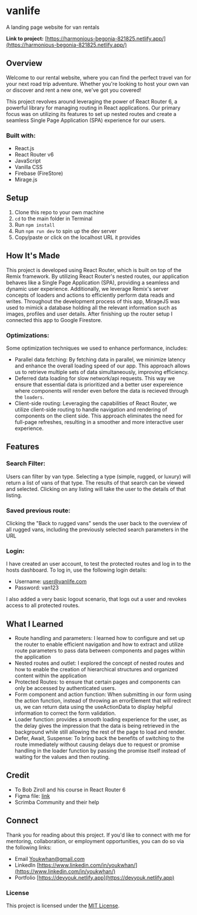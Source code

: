 # vanlife
A landing page website for van rentals

**Link to project:** [https://harmonious-begonia-821825.netlify.app/](https://harmonious-begonia-821825.netlify.app/)

## Overview
Welcome to our rental website, where you can find the perfect travel van for your next road trip adventure. Whether you're looking to host your own van or discover and rent a new one, we've got you covered!

This project revolves around leveraging the power of React Router 6, a powerful library for managing routing in React applications. Our primary focus was on utilizing its features to set up nested routes and create a seamless Single Page Application (SPA) experience for our users.

### Built with: 
- React.js
- React Router v6
- JavaScript
- Vanilla CSS
- Firebase (FireStore)
- Mirage.js

## Setup
1. Clone this repo to your own machine
2. `cd` to the main folder in Terminal
3. Run `npm install`
4. Run `npm run dev` to spin up the dev server
5. Copy/paste or click on the localhost URL it provides

## How It's Made
This project is developed using React Router, which is built on top of the Remix framework. By utilizing React Router's nested routes, our application behaves like a Single Page Application (SPA), providing a seamless and dynamic user experience. 
Additionally, we leverage Remix's server concepts of loaders and actions to efficiently perform data reads and writes.
Throughout the development process of this app, MirageJS was used to mimick a database holding all the relevant information such as images, profiles and user details. After finishing up the router setup I connected this app to Google Firestore.

### Optimizations:
Some optimization techniques we used to enhance performance, includes:
- Parallel data fetching: By fetching data in parallel, we minimize latency and enhance the overall loading speed of our app. This approach allows us to retrieve multiple sets of data simultaneously, improving efficiency.
- Deferred data loading for slow network/api requests. This way we ensure that essential data is prioritized and a better user expereience where components will render even before the data is recieved through the `loaders`.
- Client-side routing: Leveraging the capabilities of React Router, we utilize client-side routing to handle navigation and rendering of components on the client side. This approach eliminates the need for full-page refreshes, resulting in a smoother and more interactive user experience.
  
## Features
### **Search Filter**:
Users can filter by van type. Selecting a type (simple, rugged, or luxury) will return a list of vans of that type.
The results of that search can be viewed and selected. Clicking on any listing will take the user to the details of that listing.

### **Saved previous route**: 
Clicking the "Back to rugged vans" sends the user back to the overview of all rugged vans, including the previously selected search parameters in the URL

### **Login**: 
I have created an user account, to test the protected routes and log in to the hosts dashboard. To log in, use the following login details:

- Username: user@vanlife.com
- Password: van123

I also added a very basic logout scenario, that logs out a user and revokes access to all protected routes.

## What I Learned
- Route handling and parameters: I learned how to configure and set up the router to enable efficient navigation and how to extract and utilize route parameters to pass data between components and pages within the application
- Nested routes and outlet: I explored the concept of nested routes and how to enable the creation of hierarchical structures and organized content within the application
- Protected Routes: to ensure that certain pages and components can only be accessed by authenticated users. 
- Form component and action function: When submitting in our form using the action function, instead of throwing an errorElement that will redirect us, we can return data using the useActionData to display helpful information to correct the form validation.
- Loader function: provides a smooth loading experience for the user, as the delay gives the impression that the data is being retrieved in the background while still allowing the rest of the page to load and render. 
- Defer, Await, Suspense: To bring back the benefits of switching to the route immediately without causing delays due to request or promise handling in the loader function by passing the promise itself instead of waiting for the values and then routing.

## Credit
- To Bob Ziroll and his course in React Router 6 
- Figma file: [link](https://www.figma.com/file/Ep0KBPN5sLBdUjA3HirUoZ/%23VanLife?type=design&node-id=0-1&mode=design&t=VDq4GCjy39T7G77P-0)
- Scrimba Community and their help

## Connect

Thank you for reading about this project. If you'd like to connect with me for mentoring, collaboration, or employment opportunities, you can do so via the following links:

- Email [Youkwhan@gmail.com](**Youkwhan@gmail.com**)
- LinkedIn [https://www.linkedin.com/in/youkwhan/](https://www.linkedin.com/in/youkwhan/)
- Portfolio [https://devyouk.netlify.app](https://devyouk.netlify.app)

### License
This project is licensed under the [MIT License](LICENSE.md).
